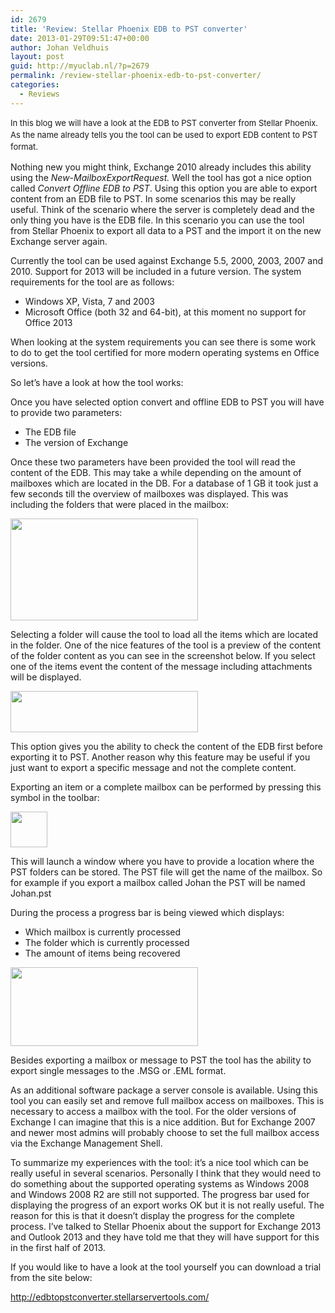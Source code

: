 ```yaml
---
id: 2679
title: 'Review: Stellar Phoenix EDB to PST converter'
date: 2013-01-29T09:51:47+00:00
author: Johan Veldhuis
layout: post
guid: http://myuclab.nl/?p=2679
permalink: /review-stellar-phoenix-edb-to-pst-converter/
categories:
  - Reviews
---
```

<span style="font-size: 13px; line-height: 19px;">In this blog we will have a look at the EDB to PST converter from Stellar Phoenix. As the name already tells you the tool can be used to export EDB content to PST format.</span>

Nothing new you might think, Exchange 2010 already includes this ability using the _New-MailboxExportRequest._ Well the tool has got a nice option called _Convert Offline EDB to PST_. Using this option you are able to export content from an EDB file to PST. In some scenarios this may be really useful. Think of the scenario where the server is completely dead and the only thing you have is the EDB file. In this scenario you can use the tool from Stellar Phoenix to export all data to a PST and the import it on the new Exchange server again.

Currently the tool can be used against Exchange 5.5, 2000, 2003, 2007 and 2010. Support for 2013 will be included in a future version. The system requirements for the tool are as follows:

  * Windows XP, Vista, 7 and 2003
  * Microsoft Office (both 32 and 64-bit), at this moment no support for Office 2013

When looking at the system requirements you can see there is some work to do to get the tool certified for more modern operating systems en Office versions.

So let’s have a look at how the tool works:

Once you have selected option convert and offline EDB to PST you will have to provide two parameters:

  * The EDB file
  * The version of Exchange

Once these two parameters have been provided the tool will read the content of the EDB. This may take a while depending on the amount of mailboxes which are located in the DB. For a database of 1 GB it took just a few seconds till the overview of mailboxes was displayed. This was including the folders that were placed in the mailbox:

[<img class="aligncenter size-medium wp-image-2680" title="Mailstore content" src="https://i1.wp.com/myuclab.nl/wp-content/uploads/2013/01/Mailstore-content-300x163.png?resize=300%2C163" alt="" width="300" height="163" srcset="https://i0.wp.com/myuclab.nl/wp-content/uploads/2013/01/Mailstore-content.png?resize=300%2C163&ssl=1 300w, https://i0.wp.com/myuclab.nl/wp-content/uploads/2013/01/Mailstore-content.png?w=376&ssl=1 376w" sizes="(max-width: 300px) 100vw, 300px" data-recalc-dims="1" />](https://i0.wp.com/myuclab.nl/wp-content/uploads/2013/01/Mailstore-content.png)

Selecting a folder will cause the tool to load all the items which are located in the folder. One of the nice features of the tool is a preview of the content of the folder content as you can see in the screenshot below. If you select one of the items event the content of the message including attachments will be displayed.

[<img class="aligncenter size-medium wp-image-2682" title="Mailbox content" src="https://i2.wp.com/myuclab.nl/wp-content/uploads/2013/01/Mailbox-content-300x66.png?resize=300%2C66" alt="" width="300" height="66" srcset="https://i1.wp.com/myuclab.nl/wp-content/uploads/2013/01/Mailbox-content.png?resize=300%2C66&ssl=1 300w, https://i1.wp.com/myuclab.nl/wp-content/uploads/2013/01/Mailbox-content.png?w=707&ssl=1 707w" sizes="(max-width: 300px) 100vw, 300px" data-recalc-dims="1" />](https://i1.wp.com/myuclab.nl/wp-content/uploads/2013/01/Mailbox-content.png)

This option gives you the ability to check the content of the EDB first before exporting it to PST. Another reason why this feature may be useful if you just want to export a specific message and not the complete content.

Exporting an item or a complete mailbox can be performed by pressing this symbol in the toolbar:

[<img class="aligncenter size-full wp-image-2681" title="Save icon" src="https://i1.wp.com/myuclab.nl/wp-content/uploads/2013/01/Save-icon.png?resize=59%2C57" alt="" width="59" height="57" data-recalc-dims="1" />](https://i1.wp.com/myuclab.nl/wp-content/uploads/2013/01/Save-icon.png)

This will launch a window where you have to provide a location where the PST folders can be stored. The PST file will get the name of the mailbox. So for example if you export a mailbox called Johan the PST will be named Johan.pst

During the process a progress bar is being viewed which displays:

  * Which mailbox is currently processed
  * The folder which is currently processed
  * The amount of items being recovered

[<img class="aligncenter size-medium wp-image-2683" title="Progress" src="https://i0.wp.com/myuclab.nl/wp-content/uploads/2013/01/Progress-300x126.png?resize=300%2C126" alt="" width="300" height="126" srcset="https://i0.wp.com/myuclab.nl/wp-content/uploads/2013/01/Progress.png?resize=300%2C126&ssl=1 300w, https://i0.wp.com/myuclab.nl/wp-content/uploads/2013/01/Progress.png?w=569&ssl=1 569w" sizes="(max-width: 300px) 100vw, 300px" data-recalc-dims="1" />](https://i0.wp.com/myuclab.nl/wp-content/uploads/2013/01/Progress.png)

Besides exporting a mailbox or message to PST the tool has the ability to export single messages to the .MSG or .EML format.

As an additional software package a server console is available. Using this tool you can easily set and remove full mailbox access on mailboxes. This is necessary to access a mailbox with the tool. For the older versions of Exchange I can imagine that this is a nice addition. But for Exchange 2007 and newer most admins will probably choose to set the full mailbox access via the Exchange Management Shell.

To summarize my experiences with the tool: it’s a nice tool which can be really useful in several scenarios. Personally I think that they would need to do something about the supported operating systems as Windows 2008 and Windows 2008 R2 are still not supported. The progress bar used for displaying the progress of an export works OK but it is not really useful. The reason for this is that it doesn’t display the progress for the complete process. I’ve talked to Stellar Phoenix about the support for Exchange 2013 and Outlook 2013 and they have told me that they will have support for this in the first half of 2013.

If you would like to have a look at the tool yourself you can download a trial from the site below:

<http://edbtopstconverter.stellarservertools.com/>